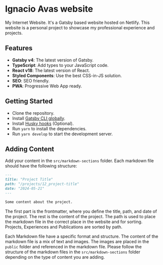 # Ignacio Avas website

My Internet Website. It's a Gatsby based website hosted on Netlify.
This website is a personal project to showcase my professional experience and projects.

## Features

- **Gatsby v4**: The latest version of Gatsby.
- **TypeScript**: Add types to your JavaScript code.
- **React v18**: The latest version of React.
- **Styled Components**: Use the best CSS-in-JS solution.
- **SEO**: SEO friendly.
- **PWA**: Progressive Web App ready.

## Getting Started

- Clone the repository.
- Install [Gatsby CLI globally](https://www.gatsbyjs.com/docs/tutorial/getting-started/part-0/).
- Install [Husky hooks](https://typicode.github.io/husky/get-started.html) (Optional).
- Run `yarn` to install the dependencies.
- Run `yarn develop` to start the development server.

## Adding Content

Add your content in the `src/markdown-sections` folder. Each markdown file should have the following structure:

```markdown
---
title: "Project Title"
path: "/projects/12_project-title"
date: "2024-05-21"
---

Some content about the project.
```

The first part is the frontmatter, where you define the title, path, and date of the project. The rest is the content of the project. The path is used to place the markdown file in the correct place in the website and for sorting.
Projects, Experiences and Publications are sorted by path.

Each Markdown file have a specific format and structure. The content of the markdown file is a mix of text and images. The images are placed in the `public` folder and referenced in the markdown file. Please follow the structure of the markdown files in the `src/markdown-sections` folder depending on the type of content you are adding.
